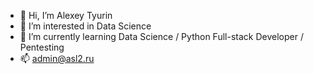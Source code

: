 - 👋 Hi, I’m Alexey Tyurin
- 👀 I’m interested in Data Science
- 🌱 I’m currently learning Data Science / Python Full-stack Developer / Pentesting
- 📫 admin@asl2.ru

<!---
6760525/6760525 is a ✨ special ✨ repository because its `README.md` (this file) appears on your GitHub profile.
You can click the Preview link to take a look at your changes.
--->
